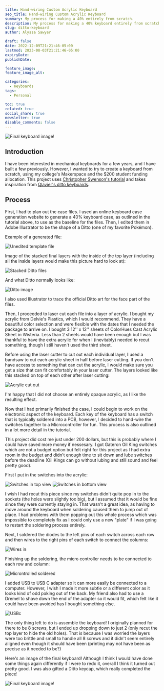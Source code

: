 ```yaml
---
title: Hand-wiring Custom Acrylic Keyboard
seo_title: Hand-wiring Custom Acrylic Keyboard
summary: My process for making a 40% entirely from scratch.
description: My process for making a 40% keyboard entirely from scratch.
slug: ditto-keyboard
author: Alyssa Sawyer

draft: false
date: 2022-12-09T21:21:46-05:00
lastmod: 2023-08-03T21:21:46-05:00
expiryDate: 
publishDate: 

feature_image: 
feature_image_alt: 

categories:
  - Keyboards
tags:
  - Personal

toc: true
related: true
social_share: true
newsletter: true
disable_comments: false
---
```

![Final keyboard image!](final.jpeg)

## Introduction

I have been interested in mechanical keyboards for a few years, and I have built a few previously. However, I wanted to try to create a keyboard from scratch, using my college's Makerspace and the $200 student funding allocation. This project uses [Christopher Swenson's tutorial](https://medium.com/@cglyph/how-to-build-a-40-keyboard-102b81fbf508) and takes inspiration from [Qlavier's ditto keyboards](https://www.qlavier.com/).

## Process

First, I had to plan out the case files. I used an online keyboard case generation website to generate a 40% keyboard case, as outlined in the tutorial above, to use as the baseline for the files. Then, I edited them in Adobe Illustrator to be the shape of a Ditto (one of my favorite Pokémon).

Example of a generated file:


![ Unedited template file](unedited-template.jpg)

Image of the stacked final layers with the inside of the top layer (including all the inside layers would make this picture hard to look at):

![Stacked Ditto files](ditto-files.jpg)



And what Ditto normally looks like:


![Ditto image](ditto.png)


I also used Illustrator to trace the official Ditto art for the face part of the files.

Then, I proceeded to laser cut each file into a layer of acrylic. I bought my acrylic from Delvie's Plastics, which I would recommend. They have a beautiful color selection and were flexible with the dates that I needed the package to arrive on. I bought 3 12'' x 12'' sheets of ColorHues Cast Acrylic Sheet in Wisteria. Less than 2 sheets would have been enough but I was thankful to have the extra acrylic for when I (inevitably) needed to recut something, though I still haven't used the third sheet. 

Before using the laser cutter to cut out each individual layer, I used a bandsaw to cut each acrylic sheet in half before laser cutting. If you don't have access to something that can cut the acrylic, I would make sure you get a size that can fit comfortably in your laser cutter. The layers looked like this stacked on top of each other after laser cutting: 


![Acrylic cut out](cut-out.jpg)


I'm happy that I did not choose an entirely opaque acrylic, as I like the resulting effect.

Now that I had primarily finished the case, I could begin to work on the electronic aspect of the keyboard. Each key of the keyboard has a switch that is typically soldered into a PCB, however, I decided to hand-wire the switches together to a Microcontroller for fun. This process is also outlined in a lot more detail in the tutorial. 

This project did cost me just under 200 dollars, but this is probably where I could have saved more money if nessesary. I got Gateron Oil King switches which are not a budget option but felt right for this project as I had extra room in the budget and didn't enough time to sit down and lube switches before the deadline (Oil Kings can go without lubing and still sound and feel pretty good).

First I put in the switches into the acrylic: 


![Switches in top view](switches-in.jpg) ![Switches in bottom view](switches-in-bottom.jpg)


I wish I had recut this piece since my switches didn't quite pop in to the sockets (the holes were slightly too big), but I assumed that it would be fine since they were currently staying in. That wasn't a great idea, as having to move around the keyboard when soldering caused them to jump out of place. I had problems with them popping out this whole process which was impossible to completely fix as I could only use a new "plate" if I was going to restart the soldering process entirely. 

Next, I soldered the diodes to the left pins of each switch across each row and then wires to the right pins of each switch to connect the columns:


![Wires in](wires.png)


Finishing up the soldering, the micro controller needs to be connected to each row and column:


![Microntrolled soldered](micrcontroller.png)


I added USB to USB C adapter so it can more easily be connected to a computer. However, I wish I made it more subtle or a different color as it looks kind of odd poking out of the back. My friend also had to use a Dremel to shave down the end of the adapter so it would fit, which felt like it could have been avoided has I bought something else. 


![USBc](usbc.jpg)


The only thing left to do is assemble the keyboard! I originally planned for there to be 8 screws, but I ended up dropping down to just 2 (only recut the top layer to hide the old holes). That is because I was worried the layers were too brittle and small to handle all 8 screws and it didn't seem entirely aligned even though it should have been (printing may not have been as precise as it needed to be?)

Here's an image of the final keyboard! Although I think I would have done some things again differently if I were to redo it, overall I think it turned out pretty good. I was also gifted a Ditto keycap, which really completed the piece!

![Final keyboard image!](final.jpeg)